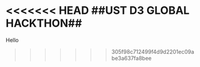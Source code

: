 <<<<<<< HEAD
##UST D3 GLOBAL HACKTHON##
=======
Hello
>>>>>>> 305f98c712499f4d9d2201ec09abe3a637fa8bee
